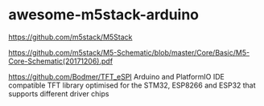 # awesome-m5stack-arduino

https://github.com/m5stack/M5Stack

https://github.com/m5stack/M5-Schematic/blob/master/Core/Basic/M5-Core-Schematic(20171206).pdf

https://github.com/Bodmer/TFT_eSPI Arduino and PlatformIO IDE compatible TFT library optimised for the STM32, ESP8266 and ESP32 that supports different driver chips


